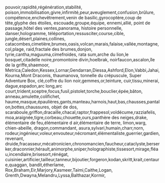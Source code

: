 pouvoir,rapidité,régénération,stabilité,
poison,immobilisation,givre,infirmité,peur,aveuglement,confusion,brûlure,
compétence,enchevêtrement,venin de basilic,gyrocoptère,coup de tête,glyphe des étoiles,
escouade,groupe,équipe,
ennemi,allié,
point de passage,hôtel des ventes,panorama,
histoire personnelle,
danser,hologramme,
téléportation,ressusciter,course,cible,
jungle,désert,plaines,collines,
catacombes,cimetière,brumes,oasis,volcan,marais,falaise,vallée,montagne,col,plage,
raid,fractale des brumes,donjon,
tyrie,cantha,maguuma,cimefroides,
rata sum,arche du lion,le bosquet,citadelle noire,promontoire divin,hoelbrak,
noirfaucon,ascalon,île de la griffe,shaemoor,
Metrica,Caledon,Kessex,Lornar,Gendarran,Diessa,Ashford,Elon,Vabbi,Jahai,Kourna,Mont Draconis,
thaumanova,
tonnelle du crépuscule,
Super Adventure Box,
clé,coffre du lion noir,gemmes,or,teinture,
cuir,tissu,minerai,
dague,espadon,arc long,arc court,trident,sceptre,focus,fusil,pistolet,torche,bouclier,épée,bâton,
anneau,amulette,colifichet,
haume,masque,épaulières,gants,manteau,harnois,haut,bas,chausses,pantalon,bottes,chaussures,
objet de dos,
scaraboule,griffon,dracaille,chacal,raptor,frappesol,voldécume,razziafelis,
moa,araignée,tigre,corbeau,chouette,ours,panthère des neiges,drake,
élémentaire de feu,élémentaire d air,élémentaire de terre,
limon,warg,
chien-abeille,
dragon,commandant,
asura,sylvari,humain,charr,norn,
rodeur,ingénieur,voleur,envouteur,nécromant,élémentaliste,guerrier,gardien,revenant,
druide,fracasseur,mécatronicien,chronomancien,faucheur,cataclyste,berserker,draconnier,hérault,animorphe,sniper,holographiste,tissesort,mirage,fléau,incendiaire,brisesort,rénégat,
cuisinier,artificier,tailleur,tanneur,bijoutier,forgeron,kodan,skritt,krait,centaure,quaggan,
bandit,étherlame,
Rox,Braham,Eir,Marjory,Kasmeer,Taimi,Caithe,Logan,
Grenth,Dwayna,Melandru,Lyssa,Balthazar,Kormir,